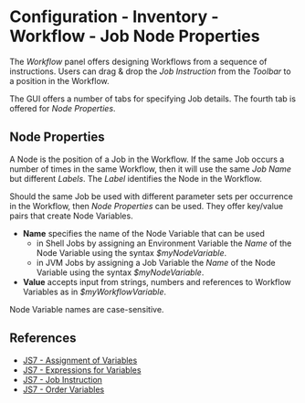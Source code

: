 # Configuration - Inventory - Workflow - Job Node Properties

The *Workflow* panel offers designing Workflows from a sequence of instructions. Users can drag & drop the *Job Instruction* from the *Toolbar* to a position in the Workflow.

The GUI offers a number of tabs for specifying Job details. The fourth tab is offered for *Node Properties*.

## Node Properties

A Node is the position of a Job in the Workflow. If the same Job occurs a number of times in the same Workflow, then it will use the same *Job Name* but different *Labels*. The *Label* identifies the Node in the Workflow.

Should the same Job be used with different parameter sets per occurrence in the Workflow, then *Node Properties* can be used. They offer key/value pairs that create Node Variables.

- **Name** specifies the name of the Node Variable that can be used
  - in Shell Jobs by assigning an Environment Variable the *Name* of the Node Variable using the syntax *$myNodeVariable*.
  - in JVM Jobs by assigning a Job Variable the *Name* of the Node Variable using the syntax *$myNodeVariable*.
- **Value** accepts input from strings, numbers and references to Workflow Variables as in *$myWorkflowVariable*.

Node Variable names are case-sensitive.

## References

- [JS7 - Assignment of Variables](https://kb.sos-berlin.com/display/JS7/JS7+-+Assignment+of+Variables)
- [JS7 - Expressions for Variables](https://kb.sos-berlin.com/display/JS7/JS7+-+Expressions+for+Variables)
- [JS7 - Job Instruction](https://kb.sos-berlin.com/display/JS7/JS7+-+Job+Instruction)
- [JS7 - Order Variables](https://kb.sos-berlin.com/display/JS7/JS7+-+Order+Variables)
